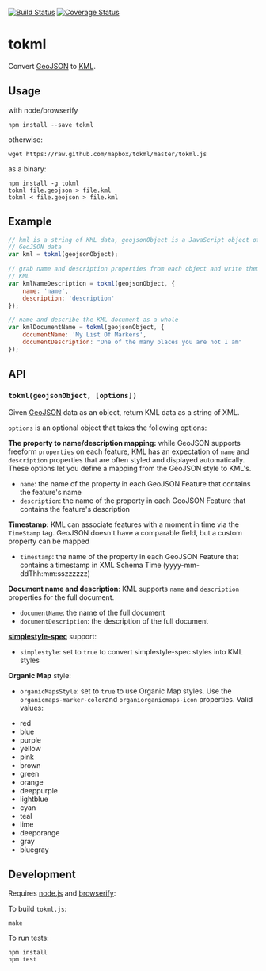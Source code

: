 [![Build Status](https://travis-ci.org/mapbox/tokml.png)](https://travis-ci.org/mapbox/tokml) [![Coverage Status](https://coveralls.io/repos/mapbox/tokml/badge.png)](https://coveralls.io/r/mapbox/tokml)

# tokml

Convert [GeoJSON](http://geojson.org/) to [KML](https://developers.google.com/kml/documentation/).

## Usage

with node/browserify

    npm install --save tokml

otherwise:

    wget https://raw.github.com/mapbox/tokml/master/tokml.js

as a binary:

    npm install -g tokml
    tokml file.geojson > file.kml
    tokml < file.geojson > file.kml

## Example

```js
// kml is a string of KML data, geojsonObject is a JavaScript object of
// GeoJSON data
var kml = tokml(geojsonObject);

// grab name and description properties from each object and write them in
// KML
var kmlNameDescription = tokml(geojsonObject, {
    name: 'name',
    description: 'description'
});

// name and describe the KML document as a whole
var kmlDocumentName = tokml(geojsonObject, {
    documentName: 'My List Of Markers',
    documentDescription: "One of the many places you are not I am"
});
```

## API

### `tokml(geojsonObject, [options])`

Given [GeoJSON](http://geojson.org/) data as an object, return KML data as a
string of XML.

`options` is an optional object that takes the following options:

**The property to name/description mapping:** while GeoJSON supports freeform
`properties` on each feature, KML has an expectation of `name` and `description`
properties that are often styled and displayed automatically. These options let
you define a mapping from the GeoJSON style to KML's.

* `name`: the name of the property in each GeoJSON Feature that contains
  the feature's name
* `description`: the name of the property in each GeoJSON Feature that contains
  the feature's description

**Timestamp:** KML can associate features with a moment in time via the `TimeStamp` tag.  GeoJSON doesn't
have a comparable field, but a custom property can be mapped

* `timestamp`: the name of the property in each GeoJSON Feature that contains 
  a timestamp in XML Schema Time (yyyy-mm-ddThh:mm:sszzzzzz)  

**Document name and description**: KML supports `name` and `description` properties
for the full document.

* `documentName`: the name of the full document
* `documentDescription`: the description of the full document

**[simplestyle-spec](https://github.com/mapbox/simplestyle-spec)** support:

* `simplestyle`: set to `true` to convert simplestyle-spec styles into KML styles

**Organic Map** style:

*  `organicMapsStyle`: set to `true` to use Organic Map styles. Use the `organicmaps-marker-color`and `organiorganicmaps-icon` properties. Valid values:
 - red
 - blue
 - purple
 - yellow
 - pink
 - brown
 - green
 - orange
 - deeppurple
 - lightblue
 - cyan
 - teal
 - lime
 - deeporange
 - gray
 - bluegray

## Development

Requires [node.js](http://nodejs.org/) and [browserify](https://github.com/substack/node-browserify):

To build `tokml.js`:

    make

To run tests:

    npm install
    npm test
